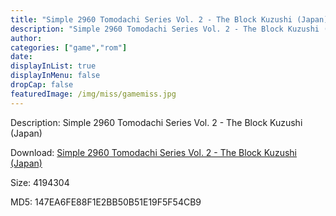 ```yaml
---
title: "Simple 2960 Tomodachi Series Vol. 2 - The Block Kuzushi (Japan)"
description: "Simple 2960 Tomodachi Series Vol. 2 - The Block Kuzushi (Japan)"
author: 
categories: ["game","rom"]
date: 
displayInList: true
displayInMenu: false
dropCap: false
featuredImage: /img/miss/gamemiss.jpg
---
```


Description: Simple 2960 Tomodachi Series Vol. 2 - The Block Kuzushi (Japan)

Download: <a style="text-decoration:underline;" href="https://mega.nz/#!ubB0UYDb!u39aT9aR4Zoobnbda1Svc3vgAS9Nev7FC5I1o_95XoU" target = "_blank" rel = "nofollow" > Simple 2960 Tomodachi Series Vol. 2 - The Block Kuzushi (Japan)</a>

Size: 4194304

MD5: 147EA6FE88F1E2BB50B51E19F5F54CB9

